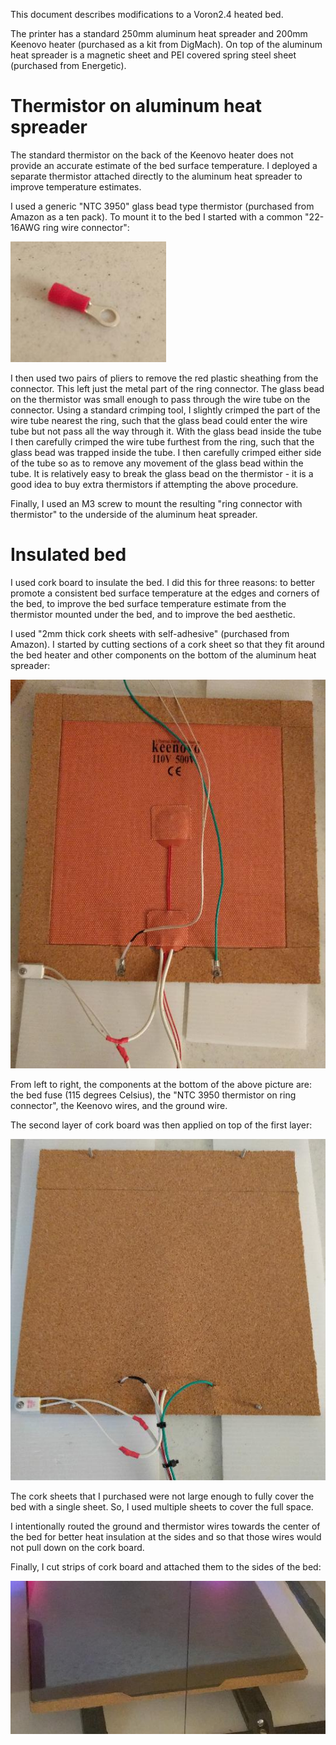 This document describes modifications to a Voron2.4 heated bed.

The printer has a standard 250mm aluminum heat spreader and 200mm
Keenovo heater (purchased as a kit from DigMach).  On top of the
aluminum heat spreader is a magnetic sheet and PEI covered spring
steel sheet (purchased from Energetic).

# Thermistor on aluminum heat spreader

The standard thermistor on the back of the Keenovo heater does not
provide an accurate estimate of the bed surface temperature.  I
deployed a separate thermistor attached directly to the aluminum heat
spreader to improve temperature estimates.

I used a generic "NTC 3950" glass bead type thermistor (purchased from
Amazon as a ten pack).  To mount it to the bed I started with a common
"22-16AWG ring wire connector":

![ring_connector](ring_connector.jpg)

I then used two pairs of pliers to remove the red plastic sheathing
from the connector.  This left just the metal part of the ring
connector.  The glass bead on the thermistor was small enough to pass
through the wire tube on the connector.  Using a standard crimping
tool, I slightly crimped the part of the wire tube nearest the ring,
such that the glass bead could enter the wire tube but not pass all
the way through it.  With the glass bead inside the tube I then
carefully crimped the wire tube furthest from the ring, such that the
glass bead was trapped inside the tube.  I then carefully crimped
either side of the tube so as to remove any movement of the glass bead
within the tube.  It is relatively easy to break the glass bead on the
thermistor - it is a good idea to buy extra thermistors if attempting
the above procedure.

Finally, I used an M3 screw to mount the resulting "ring connector
with thermistor" to the underside of the aluminum heat spreader.

# Insulated bed

I used cork board to insulate the bed.  I did this for three reasons:
to better promote a consistent bed surface temperature at the edges
and corners of the bed, to improve the bed surface temperature
estimate from the thermistor mounted under the bed, and to improve the
bed aesthetic.

I used "2mm thick cork sheets with self-adhesive" (purchased from
Amazon). I started by cutting sections of a cork sheet so that they
fit around the bed heater and other components on the bottom of the
aluminum heat spreader:

![first_cork](first_cork.jpg)

From left to right, the components at the bottom of the above picture
are: the bed fuse (115 degrees Celsius), the "NTC 3950 thermistor on
ring connector", the Keenovo wires, and the ground wire.

The second layer of cork board was then applied on top of the first
layer:

![second_cork](second_cork.jpg)

The cork sheets that I purchased were not large enough to fully cover
the bed with a single sheet.  So, I used multiple sheets to cover the
full space.

I intentionally routed the ground and thermistor wires towards the
center of the bed for better heat insulation at the sides and so that
those wires would not pull down on the cork board.

Finally, I cut strips of cork board and attached them to the sides of
the bed:

![side_cork](side_cork.jpg)
